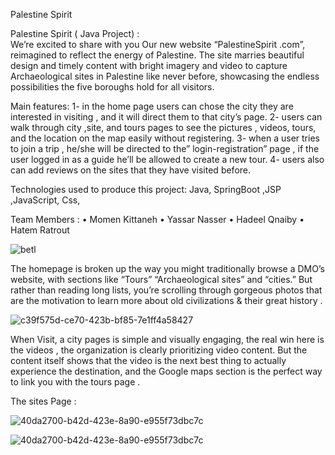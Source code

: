 
Palestine Spirit

Palestine Spirit  ( Java Project)   :  
We’re excited to share with you Our new website “PalestineSpirit .com”, reimagined to reflect the energy of Palestine. 
The site marries beautiful design and timely content with bright imagery and video to capture Archaeological sites in Palestine like never before, 
showcasing the endless possibilities the five boroughs hold for all visitors.


Main features:
1- in the home page users can chose the city they are interested in visiting , and it will direct them to that city’s page.
2- users can walk through city ,site, and tours pages to see the pictures , videos, tours, and the location on the map easily without registering. 
3- when a user tries to join a trip , he/she will be directed to the” login-registration” page , if the user logged in as a guide he’ll be allowed to create a new tour.
4- users also can add reviews on the sites that they have visited before.


Technologies used to produce this project:
Java, SpringBoot ,JSP ,JavaScript, Css, 


Team Members :
•	Momen Kittaneh
•	Yassar Nasser
•	Hadeel Qnaiby
•	Hatem Ratrout



![betl](https://user-images.githubusercontent.com/67499034/124720788-2e59b080-df11-11eb-911f-863e825e1327.jpg)

The homepage is broken up the way you might traditionally browse a DMO’s website,
with sections like “Tours” “Archaeological sites” and “cities.” But rather than reading long lists, you’re scrolling through gorgeous photos that are the motivation to learn 
more about old civilizations & their great history .
 
 ![c39f575d-ce70-423b-bf85-7e1ff4a58427](https://user-images.githubusercontent.com/67499034/124721092-7aa4f080-df11-11eb-85e8-cad349f7d69e.jpg)

 
When  Visit, a city pages is simple and visually engaging, the real win here is the videos ,
the organization is clearly prioritizing video content. But the content itself shows that the video is the next best thing to actually experience the destination,
and the Google maps section is the perfect way to link you with the tours page .
 
 The sites Page : 

 ![40da2700-b42d-423e-8a90-e955f73dbc7c](https://user-images.githubusercontent.com/67499034/124721196-8e505700-df11-11eb-9249-eba29826fe7c.jpg)

 
![40da2700-b42d-423e-8a90-e955f73dbc7c](https://user-images.githubusercontent.com/67499034/124721380-bdff5f00-df11-11eb-9bac-ffa8a546f020.jpg)



